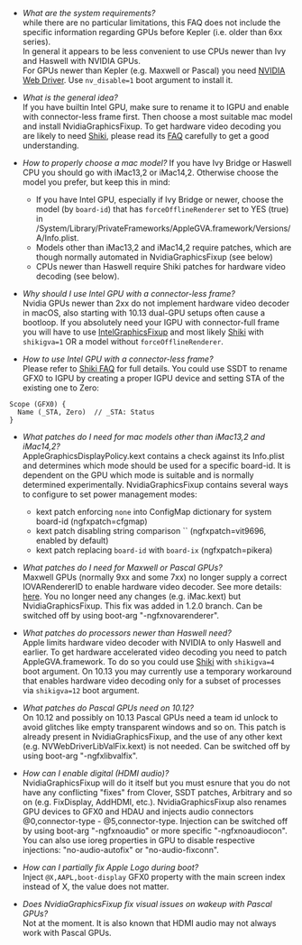 - _What are the system requirements?_  
while there are no particular limitations, this FAQ does not include the specific information regarding GPUs before Kepler (i.e. older than 6xx series).  
In general it appears to be less convenient to use CPUs newer than Ivy and Haswell with NVIDIA GPUs.  
For GPUs newer than Kepler (e.g. Maxwell or Pascal) you need [NVIDIA Web Driver](http://www.nvidia.com/download/driverResults.aspx/125379/en-us). Use `nv_disable=1` boot argument to install it.

- _What is the general idea?_  
If you have builtin Intel GPU, make sure to rename it to IGPU and enable with connector-less frame first. Then choose a most suitable mac model and install NvidiaGraphicsFixup. To get hardware video decoding  you are likely to need [Shiki](https://github.com/vit9696/Shiki), please read its [FAQ](https://github.com/vit9696/Shiki/blob/master/Manual/FAQ.en.md) carefully to get a good understanding.

- _How to properly choose a mac model?_
If you have Ivy Bridge or Haswell CPU you should go with iMac13,2 or iMac14,2. Otherwise choose the model you prefer, but keep this in mind:  
    * If you have Intel GPU, especially if Ivy Bridge or newer, choose the model (by `board-id`) that has `forceOfflineRenderer` set to YES (true) in /System/Library/PrivateFrameworks/AppleGVA.framework/Versions/A/Info.plist.
    * Models other than iMac13,2 and iMac14,2 require patches, which are though normally automated in NvidiaGraphicsFixup (see below)
    * CPUs newer than Haswell require Shiki patches for hardware video decoding (see below).

- _Why should I use Intel GPU with a connector-less frame?_  
Nvidia GPUs newer than 2xx do not implement hardware video decoder in macOS, also starting with 10.13 dual-GPU setups often cause a bootloop. If you absolutely need your IGPU with connector-full frame you will have to use [IntelGraphicsFixup](https://sourceforge.net/projects/intelgraphicsfixup) and most likely [Shiki](https://github.com/vit9696/Shiki) with `shikigva=1` OR a model without `forceOfflineRenderer`.

- _How to use Intel GPU with a connector-less frame?_  
Please refer to [Shiki FAQ](https://github.com/vit9696/Shiki/blob/master/Manual/FAQ.en.md) for full details. You could use SSDT to rename GFX0 to IGPU by creating a proper IGPU device and setting STA of the existing one to Zero:
```
Scope (GFX0) {
  Name (_STA, Zero)  // _STA: Status
}
``` 

- _What patches do I need for mac models other than iMac13,2 and iMac14,2?_  
AppleGraphicsDisplayPolicy.kext contains a check against its Info.plist and determines which mode should be used for a specific board-id. It is dependent on the GPU which mode is suitable and is normally determined experimentally. NvidiaGraphicsFixup contains several ways to configure to set power management modes:
  - kext patch enforcing `none` into ConfigMap dictionary for system board-id (ngfxpatch=cfgmap)
  - kext patch disabling string comparison `` (ngfxpatch=vit9696, enabled by default)
  - kext patch replacing `board-id` with `board-ix` (ngfxpatch=pikera)

- _What patches do I need for Maxwell or Pascal GPUs?_  
Maxwell GPUs (normally 9xx and some 7xx) no longer supply a correct IOVARendererID to enable hardware video decoder. See more details: [here](https://github.com/vit9696/Shiki/issues/5). You no longer need any changes (e.g. iMac.kext) but NvidiaGraphicsFixup. This fix was added in 1.2.0 branch. Can be switched off by using boot-arg "-ngfxnovarenderer".

- _What patches do processors newer than Haswell need?_  
Apple limits hardware video decoder with NVIDIA to only Haswell and earlier. To get hardware accelerated video decoding you need to patch AppleGVA.framework. To do so you could use [Shiki](https://github.com/vit9696/Shiki) with `shikigva=4` boot argument. On 10.13 you may currently use a temporary workaround that enables hardware video decoding only for a subset of processes via `shikigva=12` boot argument.

- _What patches do Pascal GPUs need on 10.12?_  
On 10.12 and possibly on 10.13 Pascal GPUs need a team id unlock to avoid glitches like empty transparent windows and so on. This patch is already present in NvidiaGraphicsFixup, and the use of any other kext (e.g. NVWebDriverLibValFix.kext) is not needed.
Can be switched off by using boot-arg "-ngfxlibvalfix".

- _How can I enable digital (HDMI audio)?_  
NvidiaGraphicsFixup will do it itself but you must esnure that you do not have any conflicting "fixes" from Clover, SSDT patches, Arbitrary and so on (e.g. FixDisplay, AddHDMI, etc.). NvidiaGraphicsFixup also renames GPU devices to GFX0 and HDAU and injects audio connectors @0,connector-type - @5,connector-type. Injection can be switched off by using boot-arg "-ngfxnoaudio" or more specific "-ngfxnoaudiocon". You can also use ioreg properties in GPU to disable respective injections: "no-audio-autofix" or "no-audio-fixconn".

- _How can I partially fix Apple Logo during boot?_  
Inject `@X,AAPL,boot-display` GFX0 property with the main screen index instead of X, the value does not matter.

- _Does NvidiaGraphicsFixup fix visual issues on wakeup with Pascal GPUs?_  
Not at the moment. It is also known that HDMI audio may not always work with Pascal GPUs.
